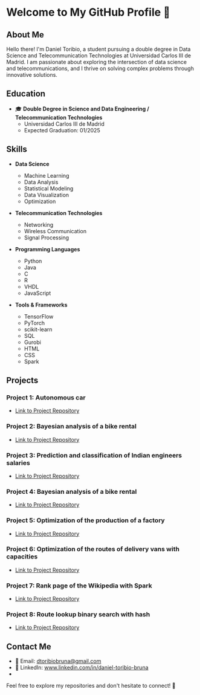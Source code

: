 # Welcome to My GitHub Profile 👋

## About Me

Hello there! I'm Daniel Toribio, a student pursuing a double degree in Data Science and Telecommunication Technologies at Universidad Carlos III de Madrid. I am passionate about exploring the intersection of data science and telecommunications, and I thrive on solving complex problems through innovative solutions.

## Education

- 🎓 **Double Degree in Science and Data Engineering / Telecommunication Technologies**
  - Universidad Carlos III de Madrid
  - Expected Graduation: 01/2025

## Skills

- **Data Science**
  - Machine Learning
  - Data Analysis
  - Statistical Modeling
  - Data Visualization
  - Optimization

- **Telecommunication Technologies**
  - Networking
  - Wireless Communication
  - Signal Processing

- **Programming Languages**
  - Python
  - Java
  - C
  - R
  - VHDL
  - JavaScript

- **Tools & Frameworks**
  - TensorFlow
  - PyTorch
  - scikit-learn
  - SQL
  - Gurobi
  - HTML
  - CSS
  - Spark

## Projects

### Project 1: Autonomous car
- [Link to Project Repository](#)

### Project 2: Bayesian analysis of a bike rental
- [Link to Project Repository](#)

### Project 3: Prediction and classification of Indian engineers salaries 
- [Link to Project Repository](#)

### Project 4: Bayesian analysis of a bike rental
- [Link to Project Repository](#)

### Project 5: Optimization of the production of a factory
- [Link to Project Repository](#)

### Project 6: Optimization of the routes of delivery vans with capacities
- [Link to Project Repository](#)

### Project 7: Rank page of the Wikipedia with Spark
- [Link to Project Repository](#)

### Project 8: Route lookup binary search with hash
- [Link to Project Repository](#)

## Contact Me

- 📧 Email: dtoribiobruna@gmail.com
- 💼 LinkedIn: www.linkedin.com/in/daniel-toribio-bruna
- 
Feel free to explore my repositories and don't hesitate to connect! 🚀
